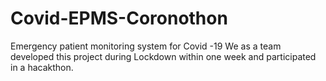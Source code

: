 # Covid-EPMS-Coronothon
Emergency patient monitoring system for Covid -19 We as a team developed this project during Lockdown within one week and participated in a hacakthon.
